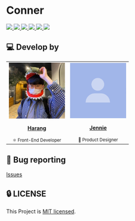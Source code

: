 # Conner

<a href="https://github.com/jennie-harang/unnamed/actions/workflows/ci.yml">
  <img src="https://img.shields.io/github/workflow/status/jennie-harang/unnamed/CI?label=CI&logo=GitHub&style=flat-square" />
</a>

<a href="https://codecov.io/gh/jennie-harang/Conner">
  <img src="https://codecov.io/gh/jennie-harang/Conner/branch/main/graph/badge.svg?token=hxDPxQyLYa"/>
</a>

<a href="https://dashboard.cypress.io/projects/oj7cg1/runs">
  <img src="https://img.shields.io/endpoint?url=https://dashboard.cypress.io/badge/simple/oj7cg1&style=flat-square&logo=cypress">
</a>

<a href="https://github.com/jennie-harang/unnamed/issues?q=is%3Aissue+is%3Aopen+sort%3Aupdated-desc">
  <img src="https://img.shields.io/github/issues/jennie-harang/unnamed?style=flat-square" />
</a>

<a href="https://github.com/jennie-harang/unnamed/blob/main/LICENSE">
  <img src="https://img.shields.io/github/license/jennie-harang/unnamed?style=flat-square">
</a>

<a href="#">
  <img src="https://img.shields.io/github/repo-size/jennie-harang/unnamed?logo=yarn&style=flat-square">
</a>

## 💻 Develop by

<table>
  <tr>
    <td align="center"><a href="https://github.com/saseungmin"><img src="./static/profile.jpeg" width="150x;" alt=""/><br /><p><b>Harang</b></p></a><small>⚛️ Front-End Developer</small></td>
    <td align="center"><a href="#"><img src="./static/mock-profile.png" width="150px;" alt=""/><br /><p><b>Jennie</b></p></a><small>🎨 Product Designer</small></td>
  </tr>
</table>

## 🐛 Bug reporting
[Issues](https://github.com/jennie-harang/unnamed/issues?q=is%3Aissue+is%3Aopen+sort%3Aupdated-desc)

## 🔒 LICENSE
This Project is [MIT licensed](https://github.com/jennie-harang/unnamed/blob/main/LICENSE).

